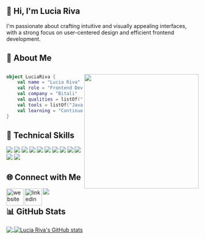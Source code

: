 ## **👋 Hi, I'm Lucia Riva**
<p>I'm passionate about crafting intuitive and visually appealing interfaces, with a strong focus on user-centered design and efficient frontend development.</p>

## 🌟 About Me

## <img align="right" width="300" src="https://i2.wp.com/allhtaccess.info/wp-content/uploads/2018/03/programming.gif?fit=1281%2C716&ssl=1" />

```kotlin
object LuciaRiva {
    val name = "Lucia Riva"
    val role = "Frontend Developer & UX/UI Designer"
    val company = "Bitali"
    val qualities = listOf("Proactive", "Autonomous", "Dynamic", "Organized", "Problem Solver")
    val tools = listOf("JavaScript", "Angular", "HTML5", "CSS3", "Node.js", "Redux", "Figma", "Adobe XD","Jest", "Illustrator", "Trello", "Jira")
    val learning = "Continuously improving skills and staying updated with the latest trends."
}
```

## **🚀 Technical Skills**  

<p align="left">
  <img src="https://img.shields.io/badge/JavaScript-F7DF1E?style=for-the-badge&logo=javascript&logoColor=black" />
  <img src="https://img.shields.io/badge/Angular-DD0031?style=for-the-badge&logo=angular&logoColor=white" />
  <img src="https://img.shields.io/badge/HTML5-E34F26?style=for-the-badge&logo=html5&logoColor=white" />
  <img src="https://img.shields.io/badge/CSS3-1572B6?style=for-the-badge&logo=css3&logoColor=white" />
  <img src="https://img.shields.io/badge/Node.js-339933?style=for-the-badge&logo=nodedotjs&logoColor=white" />
  <img src="https://img.shields.io/badge/Redux-764ABC?style=for-the-badge&logo=redux&logoColor=white" />
  <img src="https://img.shields.io/badge/Figma-F24E1E?style=for-the-badge&logo=figma&logoColor=white" />
  <img src="https://img.shields.io/badge/Adobe%20XD-FF61F6?style=for-the-badge&logo=adobe-xd&logoColor=white" />
  <img src="https://img.shields.io/badge/Illustrator-FF9A00?style=for-the-badge&logo=adobe-illustrator&logoColor=white" />
  <img src="https://img.shields.io/badge/Trello-0052CC?style=for-the-badge&logo=trello&logoColor=white" />
  <img src="https://img.shields.io/badge/Jira-0052CC?style=for-the-badge&logo=jira&logoColor=white" />
  <img src="https://img.shields.io/badge/Jest-C21325?style=for-the-badge&logo=jest&logoColor=white" />
</p>

## **🌐 Connect with Me**
<img align="left" alt="website" width="45px" src="https://img.icons8.com/fluency/48/000000/domain.png" />
<img align="left" alt="linkedin" width="45px" src="https://img.icons8.com/fluency/48/000000/linkedin.png" />
<a href="https://www.behance.net/LRiva"><img src="https://img.icons8.com/color/48/000000/behance.png"/></a>

## **📊 GitHub Stats**

<a href="https://github.com/luciariva">
  <img align="center" src="https://github-readme-stats.vercel.app/api/top-langs/?username=luciariva&theme=merko&hide_langs_below=1" />
</a>

<a href="https://github.com/luciariva">
 <img align="center" src="https://github-readme-stats.vercel.app/api?username=luciariva&show_icons=true&theme=merko&line_height=27" alt="Lucia Riva's GitHub stats"/>
</a>


<br>
